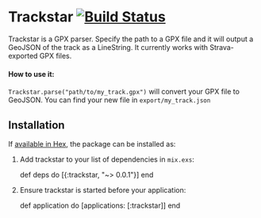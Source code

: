 # Trackstar [![Build Status](https://travis-ci.org/AndyDangerous/trackstar.svg?branch=master)](https://travis-ci.org/AndyDangerous/trackstar)

Trackstar is a GPX parser. Specify the path to a GPX file and it will output a GeoJSON of the track as a LineString. It currently works with Strava-exported GPX files. 

#### How to use it:

`Trackstar.parse("path/to/my_track.gpx")` will convert your GPX file to GeoJSON. You can find your new file in `export/my_track.json`

## Installation

If [available in Hex](https://hex.pm/docs/publish), the package can be installed as:

  1. Add trackstar to your list of dependencies in `mix.exs`:

        def deps do
          [{:trackstar, "~> 0.0.1"}]
        end

  2. Ensure trackstar is started before your application:

        def application do
          [applications: [:trackstar]]
        end

